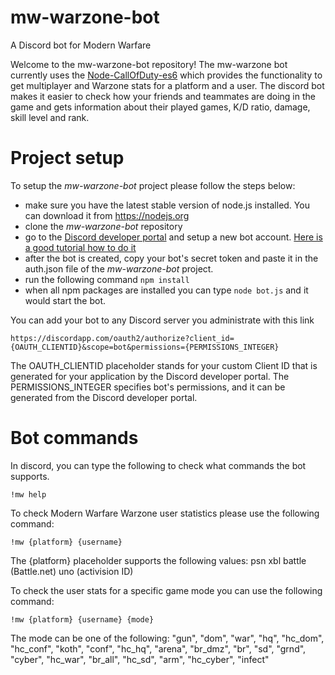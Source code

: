 # mw-warzone-bot

A Discord bot for Modern Warfare

Welcome to the mw-warzone-bot repository! The mw-warzone bot currently uses the [Node-CallOfDuty-es6] which provides the functionality to get multiplayer and Warzone stats for a platform and a user. The discord bot makes it easier to check how your friends and teammates are doing in the game and gets information about their played games, K/D ratio, damage, skill level and rank.

# Project setup

To setup the *mw-warzone-bot* project please follow the steps below:
- make sure you have the latest stable version of node.js installed. You can download it from https://nodejs.org
- clone the *mw-warzone-bot* repository
- go to the [Discord developer portal] and setup a new bot account. [Here is a good tutorial how to do it]
- after the bot is created, copy your bot's secret token and paste it in the auth.json file of the *mw-warzone-bot* project.
- run the following command `npm install`
- when all npm packages are installed you can type `node bot.js` and it would start the bot.

You can add your bot to any Discord server you administrate with this link 
```
https://discordapp.com/oauth2/authorize?client_id={OAUTH_CLIENTID}&scope=bot&permissions={PERMISSIONS_INTEGER} 
```
The OAUTH_CLIENTID placeholder stands for your custom Client ID that is generated for your application by the Discord developer portal.
The PERMISSIONS_INTEGER specifies bot's permissions, and it can be generated from the Discord developer portal.

# Bot commands

In discord, you can type the following to check what commands the bot supports.
```
!mw help
```

To check Modern Warfare Warzone user statistics please use the following command:
```
!mw {platform} {username}
```
The {platform} placeholder supports the following values:
psn
xbl
battle (Battle.net)
uno (activision ID)

To check the user stats for a specific game mode you can use the following command:
```
!mw {platform} {username} {mode}
```

The mode can be one of the following:
"gun",
"dom",
"war",
"hq",
"hc_dom",
"hc_conf",
"koth",
"conf",
"hc_hq",
"arena",
"br_dmz",
"br",
"sd",
"grnd",
"cyber",
"hc_war",
"br_all",
"hc_sd",
"arm",
"hc_cyber",
"infect"

[Node-CallOfDuty-es6]: https://github.com/Lierrmm/Node-CallOfDuty-es6
[Discord developer portal]: https://discordapp.com/developers/applications/
[Here is a good tutorial how to do it]: https://discordpy.readthedocs.io/en/rewrite/discord.html